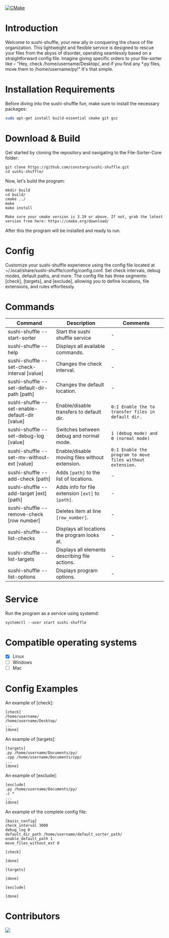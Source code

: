 [![CMake](https://github.com/constarg/File-Sorter-Core/actions/workflows/File-Sorter-Core%20Build.yml/badge.svg?branch=main)](https://github.com/constarg/File-Sorter-Core/actions/workflows/File-Sorter-Core%20Build.yml)


# Introduction

Welcome to sushi-shuffle, your new ally in conquering the chaos of file organization. This lightweight and flexible service is designed to rescue your files from the abyss of disorder, operating seamlessly based on a straightforward config file. Imagine giving specific orders to your file-sorter like – "Hey, check /home/username/Desktop/, and if you find any *.py files, move them to /home/username/py!" It's that simple.

# Installation Requirements

Before diving into the sushi-shuffle fun, make sure to install the necessary packages:

```bash
sudo apt-get install build-essential cmake git gcc
```

# Download & Build

Get started by cloning the repository and navigating to the File-Sorter-Core folder:
```
git clone https://github.com/constarg/sushi-shuffle.git
cd sushi-shuffle/
```
Now, let's build the program:

```
mkdir build
cd build/
cmake ../
make
make install
```

`
Make sure your cmake version is 3.19 or above. If not, grab the latest version from here: https://cmake.org/download/
`

After this the program will be installed and ready to run.

# Config
Customize your sushi-shuffle experience using the config file located at ~/.local/share/sushi-shuffle/config/config.conf. Set check intervals, debug modes, default paths, and more. The config file has three segments: [check], [targets], and [exclude], allowing you to define locations, file extensions, and rules effortlessly.

# Commands
Command                              | Description                                     | Comments
--------------------------------------|-------------------------------------------------|---------
sushi-shuffle --start-sorter           | Start the sushi shuffle service                      | -
sushi-shuffle --help                   | Displays all available commands.                | -
sushi-shuffle --set-check-interval [value] | Changes the check interval.                  | -
sushi-shuffle --set-default-dir-path [path] | Changes the default location.               | -
sushi-shuffle --set-enable-default-dir [value] | Enable/disable transfers to default dir. | `0:1 Enable the to transfer files in default dir.`
sushi-shuffle --set-debug-log [value]  | Switches between debug and normal mode.         | `1 (debug mode) and 0 (normal mode)`
sushi-shuffle --set-mv-without-ext [value] | Enable/disable moving files without extension. | `0:1 Enable the program to move files without extension.`
sushi-shuffle --add-check [path]        | Adds `[path]` to the list of locations.        | -
sushi-shuffle --add-target [ext] [path] | Adds info for file extension `[ext]` to `[path]`. | -
sushi-shuffle --remove-check [row number] | Deletes item at line `[row_number]`.         | -
sushi-shuffle --list-checks             | Displays all locations the program looks at.    | -
sushi-shuffle --list-targets            | Displays all elements describing file actions. | -
sushi-shuffle --list-options            | Displays program options.                      | -

# Service
Run the program as a service using systemd:
```
systemctl --user start sushi-shuffle
```

# Compatible operating systems

- [X] Linux
- [ ] Windows
- [ ] Mac

# Config Examples
An example of [check]:
```
[check]
/home/username/
/home/username/Desktop/
...
[done]
```

An example of [targets]:
```
[targets]
.py /home/username/Documents/py/
.cpp /home/username/Documents/cpp/
...
[done]
```

An example of [exclude]:
```
[exclude]
.py /home/username/Documents/py/
.c *
...
[done]
```

An example of the complete config file:
```
[basic_config]
check_interval 3000
debug_log 0
default_dir_path /home/username/default_sorter_path/
enable_default_path 1
move_files_without_ext 0

[check]

[done]

[targets]

[done]

[exclude]

[done]
```

# Contributors

<a href="https://github.com/constarg/file-sorter-core/graphs/contributors">
  <img src="https://contrib.rocks/image?repo=constarg/file-sorter-core" />
</a>
